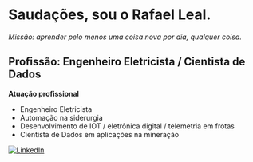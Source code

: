 # Saudações, sou o Rafael Leal.
_Missão: aprender pelo menos uma coisa nova por dia, qualquer coisa._

## Profissão: Engenheiro Eletricista / Cientista de Dados

**Atuação profissional**
- Engenheiro Eletricista
- Automação na siderurgia
- Desenvolvimento de IOT / eletrônica digital / telemetria em frotas
- Cientista de Dados em aplicações na mineração

[![LinkedIn](https://img.shields.io/badge/LinkedIn-000?style=for-the-badge&logo=linkedin&logoColor=0E76A8)](https://www.linkedin.com/in/rafael-leal-silva-6b687a228)
